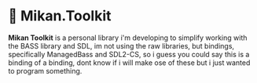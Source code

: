 # 🍊 Mikan.Toolkit

**Mikan Toolkit** is a personal library i'm developing to simplify working with the BASS library and SDL, im not using the raw libraries, but bindings, specifically ManagedBass and SDL2-CS, so i guess you could say this is a binding of a binding, dont know if i will make ose of these but i just wanted to program something.
